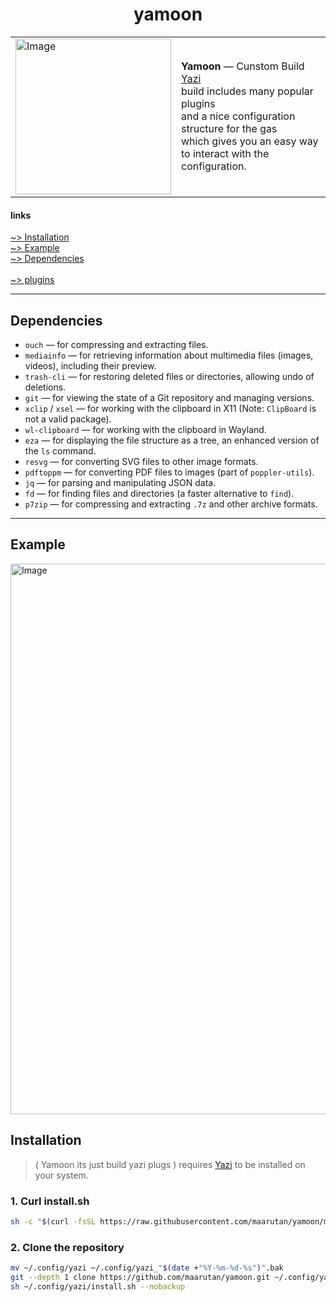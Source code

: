 <h1 align="center">yamoon</h1>

<table>
  <tr>
    <td><img width="249" height="249" alt="Image" src="https://github.com/user-attachments/assets/74f1be51-e0a9-421b-b8cd-0beed7ebd575" /></td>
    <td>
      <strong>Yamoon</strong> — Cunstom Build <a href="https://github.com/sxyazi/yazi">Yazi</a><br/>
      build includes many popular plugins <br/>
      and a nice configuration structure for the gas  <br/>
      which gives you an easy way to interact with the configuration. 
    </td>
  </tr>
</table>

#### links

[~> Installation](#installation) <br />
[~> Example](#example) <br />
[~> Dependencies](#Dependencies) <br />
<br />
[~> plugins](package.toml)<br />

---

## Dependencies

- `ouch` — for compressing and extracting files.
- `mediainfo` — for retrieving information about multimedia files (images, videos), including their preview.
- `trash-cli` — for restoring deleted files or directories, allowing undo of deletions.
- `git` — for viewing the state of a Git repository and managing versions.
- `xclip` / `xsel` — for working with the clipboard in X11 (Note: `ClipBoard` is not a valid package).
- `wl-clipboard` — for working with the clipboard in Wayland.
- `eza` — for displaying the file structure as a tree, an enhanced version of the `ls` command.
- `resvg` — for converting SVG files to other image formats.
- `pdftoppm` — for converting PDF files to images (part of `poppler-utils`).
- `jq` — for parsing and manipulating JSON data.
- `fd` — for finding files and directories (a faster alternative to `find`).
- `p7zip` — for compressing and extracting `.7z` and other archive formats.

---

## Example

<img width="1662" height="881" alt="Image" src="https://github.com/user-attachments/assets/ebea2fc2-2a0e-4e1a-9472-08ab1ddf59a5" />

## Installation

> ( Yamoon its just build yazi plugs ) requires [Yazi](https://github.com/sxyazi/yazi) to be installed on your system.

### 1. Curl install.sh

```bash
sh -c "$(curl -fsSL https://raw.githubusercontent.com/maarutan/yamoon/main/install.sh)"
```

### 2. Clone the repository

```bash
mv ~/.config/yazi ~/.config/yazi_"$(date +"%Y-%m-%d-%s")".bak
git --depth 1 clone https://github.com/maarutan/yamoon.git ~/.config/yazi/
sh ~/.config/yazi/install.sh --nobackup
```
